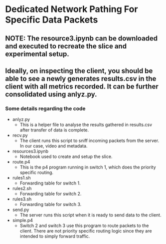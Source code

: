 # Dedicated Network Pathing For Specific Data Packets

## NOTE: The resource3.ipynb can be downloaded and executed to recreate the slice and experimental setup.
## Ideally, on inspecting the client, you should be able to see a newly generates results.csv in the client with all metrics recorded. It can be further consolidated using anlyz.py.

### Some details regarding the code
- anlyz.py
    - This is a helper file to analyse the results gathered in results.csv after transfer of data is complete.
- recv.py
    - The client runs this script to sniff incoming packets from the server. In our case, video and metadata.
- resources3.ipynb
    - Notebook used to create and setup the slice.
- route.p4
    - This is the p4 program running in switch 1, which does the priority specific routing.
- rules1.sh
    - Forwarding table for switch 1.
- rules2.sh
    - Forwarding table for switch 2.
- rules3.sh
    - Forwarding table for switch 3.
- send.py
    - The server runs this script when it is ready to send data to the client.
- simple.p4
    - Switch 2 and switch 3 use this program to route packets to the client. There are not priority specific routing logic since they are intended to simply forward traffic.
